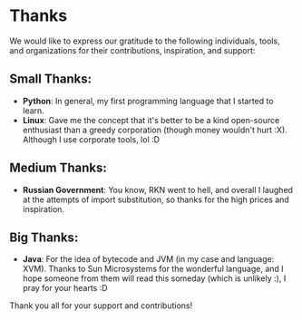 # Thanks

We would like to express our gratitude to the following individuals, tools, and organizations for their contributions, inspiration, and support:

## Small Thanks:

- **Python**: In general, my first programming language that I started to learn.
- **Linux**: Gave me the concept that it's better to be a kind open-source enthusiast than a greedy corporation (though money wouldn't hurt :X). Although I use corporate tools, lol :D

## Medium Thanks:

- **Russian Government**: You know, RKN went to hell, and overall I laughed at the attempts of import substitution, so thanks for the high prices and inspiration.

## Big Thanks:

- **Java**: For the idea of bytecode and JVM (in my case and language: XVM). Thanks to Sun Microsystems for the wonderful language, and I hope someone from them will read this someday (which is unlikely :), I pray for your hearts :D

Thank you all for your support and contributions!
